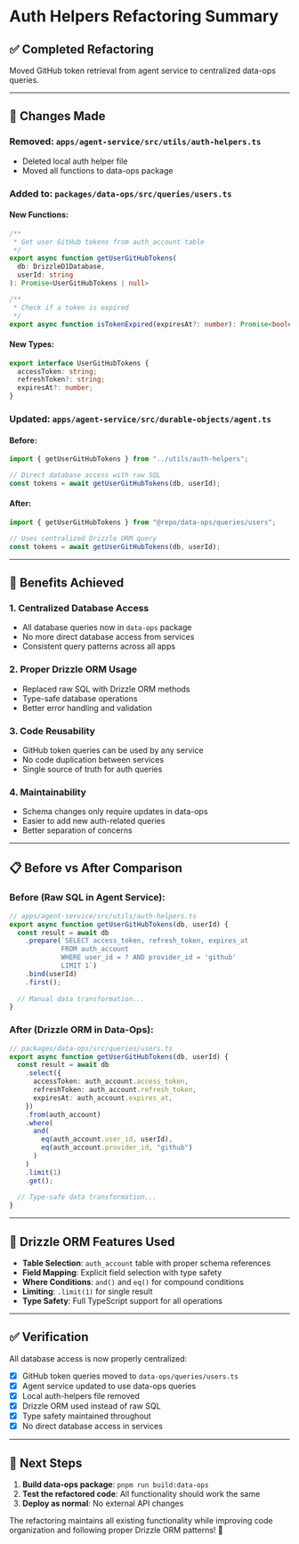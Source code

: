 # Auth Helpers Refactoring Summary

## ✅ Completed Refactoring

Moved GitHub token retrieval from agent service to centralized data-ops queries.

---

## 🔄 Changes Made

### **Removed**: `apps/agent-service/src/utils/auth-helpers.ts`
- Deleted local auth helper file
- Moved all functions to data-ops package

### **Added to**: `packages/data-ops/src/queries/users.ts`

#### New Functions:
```typescript
/**
 * Get user GitHub tokens from auth_account table
 */
export async function getUserGitHubTokens(
  db: DrizzleD1Database,
  userId: string
): Promise<UserGitHubTokens | null>

/**
 * Check if a token is expired
 */
export async function isTokenExpired(expiresAt?: number): Promise<boolean>
```

#### New Types:
```typescript
export interface UserGitHubTokens {
  accessToken: string;
  refreshToken?: string;
  expiresAt?: number;
}
```

### **Updated**: `apps/agent-service/src/durable-objects/agent.ts`

#### Before:
```typescript
import { getUserGitHubTokens } from "../utils/auth-helpers";

// Direct database access with raw SQL
const tokens = await getUserGitHubTokens(db, userId);
```

#### After:
```typescript
import { getUserGitHubTokens } from "@repo/data-ops/queries/users";

// Uses centralized Drizzle ORM query
const tokens = await getUserGitHubTokens(db, userId);
```

---

## 🎯 Benefits Achieved

### 1. **Centralized Database Access**
- All database queries now in `data-ops` package
- No more direct database access from services
- Consistent query patterns across all apps

### 2. **Proper Drizzle ORM Usage**
- Replaced raw SQL with Drizzle ORM methods
- Type-safe database operations
- Better error handling and validation

### 3. **Code Reusability**
- GitHub token queries can be used by any service
- No code duplication between services
- Single source of truth for auth queries

### 4. **Maintainability**
- Schema changes only require updates in data-ops
- Easier to add new auth-related queries
- Better separation of concerns

---

## 📋 Before vs After Comparison

### **Before (Raw SQL in Agent Service)**:
```typescript
// apps/agent-service/src/utils/auth-helpers.ts
export async function getUserGitHubTokens(db, userId) {
  const result = await db
    .prepare(`SELECT access_token, refresh_token, expires_at 
             FROM auth_account 
             WHERE user_id = ? AND provider_id = 'github'
             LIMIT 1`)
    .bind(userId)
    .first();
  
  // Manual data transformation...
}
```

### **After (Drizzle ORM in Data-Ops)**:
```typescript
// packages/data-ops/src/queries/users.ts
export async function getUserGitHubTokens(db, userId) {
  const result = await db
    .select({
      accessToken: auth_account.access_token,
      refreshToken: auth_account.refresh_token,
      expiresAt: auth_account.expires_at,
    })
    .from(auth_account)
    .where(
      and(
        eq(auth_account.user_id, userId),
        eq(auth_account.provider_id, "github")
      )
    )
    .limit(1)
    .get();
  
  // Type-safe data transformation...
}
```

---

## 🔧 Drizzle ORM Features Used

- **Table Selection**: `auth_account` table with proper schema references
- **Field Mapping**: Explicit field selection with type safety
- **Where Conditions**: `and()` and `eq()` for compound conditions
- **Limiting**: `.limit(1)` for single result
- **Type Safety**: Full TypeScript support for all operations

---

## ✅ Verification

All database access is now properly centralized:

- [x] GitHub token queries moved to `data-ops/queries/users.ts`
- [x] Agent service updated to use data-ops queries
- [x] Local auth-helpers file removed
- [x] Drizzle ORM used instead of raw SQL
- [x] Type safety maintained throughout
- [x] No direct database access in services

---

## 🚀 Next Steps

1. **Build data-ops package**: `pnpm run build:data-ops`
2. **Test the refactored code**: All functionality should work the same
3. **Deploy as normal**: No external API changes

The refactoring maintains all existing functionality while improving code organization and following proper Drizzle ORM patterns! 🎉
